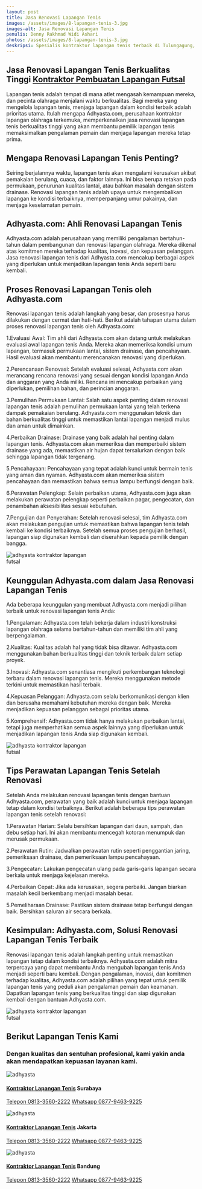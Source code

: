 ```yaml
---
layout: post
title: Jasa Renovasi Lapangan Tenis
images: /assets/images/8-lapangan-tenis-3.jpg
images-alt: Jasa Renovasi Lapangan Tenis
penulis: Denny Rakhmad Widi Ashari
photos: /assets/images/8-lapangan-tenis-3.jpg
deskripsi: Spesialis kontraktor lapangan tenis terbaik di Tulungagung, segera hubungi kami.
---
```

<section class="features11 cid-rravbvzsVT" id="features11-5">
    <div class="container">
        <div class="col-md-12">
            <div class="media-container-row">
                <div class=" align-left aside-content">
                    <h2 class="mbr-title pt-2 mbr-fonts-style display-2">
                        Jasa Renovasi Lapangan Tenis Berkualitas Tinggi <a href="/produk/spesialis-lapangan-futsal/">Kontraktor Pembuatan Lapangan Futsal</a>
                    </h2>
                    <div class="mbr-section-text">
                        <p class="mbr-text mb-5 pt-3 mbr-light mbr-fonts-style display-5">
                            Lapangan tenis adalah tempat di mana atlet mengasah kemampuan mereka, dan pecinta olahraga menjalani waktu berkualitas. Bagi mereka yang mengelola lapangan tenis, menjaga lapangan dalam kondisi terbaik adalah prioritas utama. Itulah mengapa Adhyasta.com, perusahaan kontraktor lapangan olahraga terkemuka, memperkenalkan jasa renovasi lapangan tenis berkualitas tinggi yang akan membantu pemilik lapangan tenis memaksimalkan pengalaman pemain dan menjaga lapangan mereka tetap prima.
                        </p>
                         <h2 class="mbr-title pt-2 mbr-fonts-style display-2">
                        Mengapa Renovasi Lapangan Tenis Penting?
                        </h2>
                        <p class="mbr-text mb-5 pt-3 mbr-light mbr-fonts-style display-5">
                            Seiring berjalannya waktu, lapangan tenis akan mengalami kerusakan akibat pemakaian berulang, cuaca, dan faktor lainnya. Ini bisa berupa retakan pada permukaan, penurunan kualitas lantai, atau bahkan masalah dengan sistem drainase. Renovasi lapangan tenis adalah upaya untuk mengembalikan lapangan ke kondisi terbaiknya, memperpanjang umur pakainya, dan menjaga keselamatan pemain.
                        </p>
                         <h2 class="mbr-title pt-2 mbr-fonts-style display-2">
                        Adhyasta.com: Ahli Renovasi Lapangan Tenis
                        </h2>
                        <p class="mbr-text mb-5 pt-3 mbr-light mbr-fonts-style display-5">
                            Adhyasta.com adalah perusahaan yang memiliki pengalaman bertahun-tahun dalam pembangunan dan renovasi lapangan olahraga. Mereka dikenal atas komitmen mereka terhadap kualitas, inovasi, dan kepuasan pelanggan. Jasa renovasi lapangan tenis dari Adhyasta.com mencakup berbagai aspek yang diperlukan untuk menjadikan lapangan tenis Anda seperti baru kembali.
                        </p>
                        <h2 class="mbr-title pt-2 mbr-fonts-style display-2">
                        Proses Renovasi Lapangan Tenis oleh Adhyasta.com
                        </h2>
                        <p class="mbr-text mb-5 pt-3 mbr-light mbr-fonts-style display-5">
                            Renovasi lapangan tenis adalah langkah yang besar, dan prosesnya harus dilakukan dengan cermat dan hati-hati. Berikut adalah tahapan utama dalam proses renovasi lapangan tenis oleh Adhyasta.com:
                        </p>
                        <p class="mbr-text mb-5 pt-3 mbr-light mbr-fonts-style display-5">
                            1.Evaluasi Awal: Tim ahli dari Adhyasta.com akan datang untuk melakukan evaluasi awal lapangan tenis Anda. Mereka akan memeriksa kondisi umum lapangan, termasuk permukaan lantai, sistem drainase, dan pencahayaan. Hasil evaluasi akan membantu merencanakan renovasi yang diperlukan.
                        </p>
                        <p class="mbr-text mb-5 pt-3 mbr-light mbr-fonts-style display-5">
                            2.Perencanaan Renovasi: Setelah evaluasi selesai, Adhyasta.com akan merancang rencana renovasi yang sesuai dengan kondisi lapangan Anda dan anggaran yang Anda miliki. Rencana ini mencakup perbaikan yang diperlukan, pemilihan bahan, dan perincian anggaran.
                        </p>
                         <p class="mbr-text mb-5 pt-3 mbr-light mbr-fonts-style display-5">
                            3.Pemulihan Permukaan Lantai: Salah satu aspek penting dalam renovasi lapangan tenis adalah pemulihan permukaan lantai yang telah terkena dampak pemakaian berulang. Adhyasta.com menggunakan teknik dan bahan berkualitas tinggi untuk memastikan lantai lapangan menjadi mulus dan aman untuk dimainkan.
                        </p>
                         <p class="mbr-text mb-5 pt-3 mbr-light mbr-fonts-style display-5">
                            4.Perbaikan Drainase: Drainase yang baik adalah hal penting dalam lapangan tenis. Adhyasta.com akan memeriksa dan memperbaiki sistem drainase yang ada, memastikan air hujan dapat tersalurkan dengan baik sehingga lapangan tidak tergenang.
                        </p>
                         <p class="mbr-text mb-5 pt-3 mbr-light mbr-fonts-style display-5">
                            5.Pencahayaan: Pencahayaan yang tepat adalah kunci untuk bermain tenis yang aman dan nyaman. Adhyasta.com akan memeriksa sistem pencahayaan dan memastikan bahwa semua lampu berfungsi dengan baik.
                        </p>
                         <p class="mbr-text mb-5 pt-3 mbr-light mbr-fonts-style display-5">
                            6.Perawatan Pelengkap: Selain perbaikan utama, Adhyasta.com juga akan melakukan perawatan pelengkap seperti perbaikan pagar, pengecatan, dan penambahan aksesibilitas sesuai kebutuhan.
                        </p>
                         <p class="mbr-text mb-5 pt-3 mbr-light mbr-fonts-style display-5">
                            7.Pengujian dan Penyerahan: Setelah renovasi selesai, tim Adhyasta.com akan melakukan pengujian untuk memastikan bahwa lapangan tenis telah kembali ke kondisi terbaiknya. Setelah semua proses pengujian berhasil, lapangan siap digunakan kembali dan diserahkan kepada pemilik dengan bangga.
                        </p>
                        <div class="mbr-figure m-auto" style="width: 50%;">
                            <img src="/assets/images/8-lapangan-tenis-2.jpg" alt="adhyasta kontraktor lapangan futsal" title="adhyasta kontraktor lapangan futsal">
                        </div>
                    </div>
                </div>
            </div>
        </div>
    </div>
    <div class="container">
        <div class="col-md-12">
            <div class="media-container-row">
                <div class=" align-left aside-content">
                    <h2 class="mbr-title pt-2 mbr-fonts-style display-2">
                        Keunggulan Adhyasta.com dalam Jasa Renovasi Lapangan Tenis
                    </h2>
                    <div class="mbr-section-text">
                        <p class="mbr-text mb-5 pt-3 mbr-light mbr-fonts-style display-5">
                            Ada beberapa keunggulan yang membuat Adhyasta.com menjadi pilihan terbaik untuk renovasi lapangan tenis Anda:
                        </p>
                        <p class="mbr-text mb-5 pt-3 mbr-light mbr-fonts-style display-5">
                            1.Pengalaman: Adhyasta.com telah bekerja dalam industri konstruksi lapangan olahraga selama bertahun-tahun dan memiliki tim ahli yang berpengalaman.
                        </p>
                        <p class="mbr-text mb-5 pt-3 mbr-light mbr-fonts-style display-5">
                            2.Kualitas: Kualitas adalah hal yang tidak bisa ditawar. Adhyasta.com menggunakan bahan berkualitas tinggi dan teknik terbaik dalam setiap proyek.
                        </p>
                        <p class="mbr-text mb-5 pt-3 mbr-light mbr-fonts-style display-5">
                            3.Inovasi: Adhyasta.com senantiasa mengikuti perkembangan teknologi terbaru dalam renovasi lapangan tenis. Mereka menggunakan metode terkini untuk memastikan hasil terbaik.
                        </p>
                        <p class="mbr-text mb-5 pt-3 mbr-light mbr-fonts-style display-5">
                            4.Kepuasan Pelanggan: Adhyasta.com selalu berkomunikasi dengan klien dan berusaha memahami kebutuhan mereka dengan baik. Mereka menjadikan kepuasan pelanggan sebagai prioritas utama.
                        </p>
                        <p class="mbr-text mb-5 pt-3 mbr-light mbr-fonts-style display-5">
                            5.Komprehensif: Adhyasta.com tidak hanya melakukan perbaikan lantai, tetapi juga memperhatikan semua aspek lainnya yang diperlukan untuk menjadikan lapangan tenis Anda siap digunakan kembali.
                        </p>
                        <div class="mbr-figure m-auto" style="width: 50%;">
                            <img src="/assets/images/8-lapangan-tenis-3.jpg" alt="adhyasta kontraktor lapangan futsal" title="adhyasta kontraktor lapangan futsal">
                        </div>
                    </div>
                </div>
            </div>
        </div>
    </div>
    <div class="container">
        <div class="col-md-12">
            <div class="media-container-row">
                <div class=" align-left aside-content">
                    <h2 class="mbr-title pt-2 mbr-fonts-style display-2">
                        Tips Perawatan Lapangan Tenis Setelah Renovasi
                    </h2>
                    <div class="mbr-section-text">
                        <p class="mbr-text mb-5 pt-3 mbr-light mbr-fonts-style display-5">
                            Setelah Anda melakukan renovasi lapangan tenis dengan bantuan Adhyasta.com, perawatan yang baik adalah kunci untuk menjaga lapangan tetap dalam kondisi terbaiknya. Berikut adalah beberapa tips perawatan lapangan tenis setelah renovasi:
                        </p>
                        <p class="mbr-text mb-5 pt-3 mbr-light mbr-fonts-style display-5">
                            1.Perawatan Harian: Selalu bersihkan lapangan dari daun, sampah, dan debu setiap hari. Ini akan membantu mencegah kotoran menumpuk dan merusak permukaan.
                        </p>
                        <p class="mbr-text mb-5 pt-3 mbr-light mbr-fonts-style display-5">
                            2.Perawatan Rutin: Jadwalkan perawatan rutin seperti penggantian jaring, pemeriksaan drainase, dan pemeriksaan lampu pencahayaan.
                        </p>
                        <p class="mbr-text mb-5 pt-3 mbr-light mbr-fonts-style display-5">
                            3.Pengecatan: Lakukan pengecatan ulang pada garis-garis lapangan secara berkala untuk menjaga kejelasan mereka.
                        </p>
                        <p class="mbr-text mb-5 pt-3 mbr-light mbr-fonts-style display-5">
                            4.Perbaikan Cepat: Jika ada kerusakan, segera perbaiki. Jangan biarkan masalah kecil berkembang menjadi masalah besar.
                        </p>
                        <p class="mbr-text mb-5 pt-3 mbr-light mbr-fonts-style display-5">
                            5.Pemeliharaan Drainase: Pastikan sistem drainase tetap berfungsi dengan baik. Bersihkan saluran air secara berkala.
                        </p>
                         <h2 class="mbr-title pt-2 mbr-fonts-style display-2">
                        Kesimpulan: Adhyasta.com, Solusi Renovasi Lapangan Tenis Terbaik
                    </h2>
                    <div class="mbr-section-text">
                        <p class="mbr-text mb-5 pt-3 mbr-light mbr-fonts-style display-5">
                            Renovasi lapangan tenis adalah langkah penting untuk memastikan lapangan tetap dalam kondisi terbaiknya. Adhyasta.com adalah mitra terpercaya yang dapat membantu Anda mengubah lapangan tenis Anda menjadi seperti baru kembali. Dengan pengalaman, inovasi, dan komitmen terhadap kualitas, Adhyasta.com adalah pilihan yang tepat untuk pemilik lapangan tenis yang peduli akan pengalaman pemain dan keamanan. Dapatkan lapangan tenis yang berkualitas tinggi dan siap digunakan kembali dengan bantuan Adhyasta.com.
                        </p>
                        <div class="mbr-figure m-auto" style="width: 50%;">
                            <img src="/assets/images/8-lapangan-tenis-4.jpg" alt="adhyasta kontraktor lapangan futsal" title="adhyasta kontraktor lapangan futsal">
                        </div>
                    </div>
                </div>
            </div>
        </div>
    </div>
</section>
<section class="features15 cid-rr5Cowf967" id="features15-e">
    <div class="container">
        <h2 class="mbr-section-title pb-3 align-center mbr-fonts-style display-2">
            Berikut Lapangan Tenis Kami
        </h2>
        <h3 class="mbr-section-subtitle display-5 align-center mbr-fonts-style">
            Dengan kualitas dan sentuhan profesional, kami yakin anda akan mendapatkan kepuasan layanan kami.
        </h3>
        <div class="media-container-row container pt-5 mt-2">
            <div class="col-12 col-md-6 mb-4 col-lg-4">
                <div class="card flip-card p-5 align-center">
                    <div class="card-front card_cont">
                        <img src="/assets/images/8-lapangan-tenis-2.jpg" alt="adhyasta">
                    </div>
                    <div class="card_back card_cont">
                        <h4 class="card-title display-5 py-2 mbr-fonts-style">
                            <a href="/produk/spesialis-lapangan-tenis/">Kontraktor Lapangan Tenis</a> Surabaya
                        </h4>
                        <p class="mbr-text mbr-fonts-style display-7">
                            <a class="btn btn-primary display-4" href="tel:+6281335602222">Telepon 0813-3560-2222</a>
                            <a class="btn btn-primary display-4" href="https://api.whatsapp.com/send?text=Hallo%20Adhyasta.com%20(Nama)%20(Alamat)%20&amp;phone=6287794639225">Whatsapp 0877-9463-9225</a>
                        </p>
                    </div>
                </div>
            </div>
            <div class="col-12 col-md-6 mb-4 col-lg-4">
                <div class="card flip-card p-5 align-center">
                    <div class="card-front card_cont">
                        <img src="/assets/images/8-lapangan-tenis-3.jpg" alt="adhyasta">
                    </div>
                    <div class="card_back card_cont">
                        <h4 class="card-title py-2 mbr-fonts-style display-5">
                            <a href="/produk/spesialis-lapangan-tenis/">Kontraktor Lapangan Tenis</a> Jakarta
                        </h4>
                        <p class="mbr-text mbr-fonts-style display-7">
                            <a class="btn btn-primary display-4" href="tel:+6281335602222">Telepon 0813-3560-2222</a>
                            <a class="btn btn-primary display-4" href="https://api.whatsapp.com/send?text=Hallo%20Adhyasta.com%20(Nama)%20(Alamat)%20&amp;phone=6287794639225">Whatsapp 0877-9463-9225</a>
                        </p>
                    </div>
                </div>
            </div>
            <div class="col-12 col-md-6 mb-4 col-lg-4">
                <div class="card flip-card p-5 align-center">
                    <div class="card-front card_cont">
                        <img src="/assets/images/8-lapangan-tenis-4.jpg" alt="adhyasta">
                    </div>
                    <div class="card_back card_cont">
                        <h4 class="card-title py-2 mbr-fonts-style display-5">
                            <a href="/produk/spesialis-lapangan-tenis/">Kontraktor Lapangan Tenis</a> Bandung
                        </h4>
                        <p class="mbr-text mbr-fonts-style display-7">
                            <a class="btn btn-primary display-4" href="tel:+6281335602222">Telepon 0813-3560-2222</a>
                            <a class="btn btn-primary display-4" href="https://api.whatsapp.com/send?text=Hallo%20Adhyasta.com%20(Nama)%20(Alamat)%20&amp;phone=6287794639225">Whatsapp 0877-9463-9225</a>
                        </p>
                    </div>
                </div>
            </div>
        </div>
    </div>
</section>